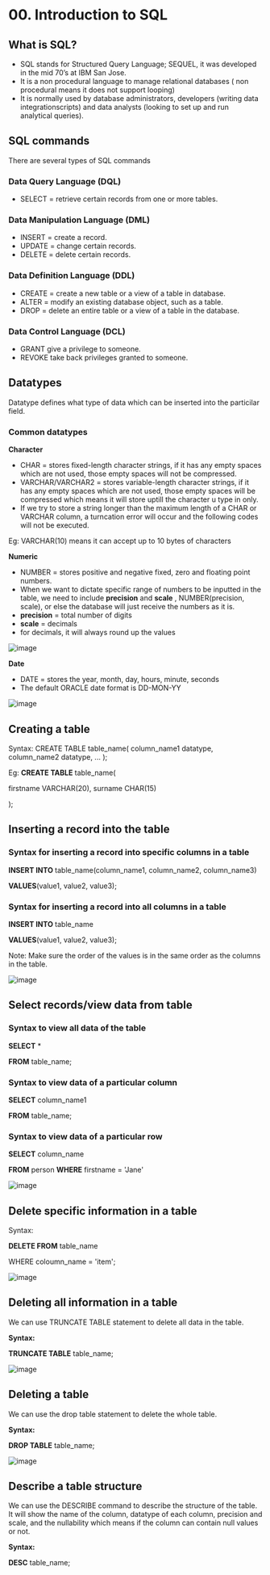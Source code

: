 # 00. Introduction to SQL

## What is SQL?
- SQL stands for Structured Query Language; SEQUEL, it was developed in the mid 70’s at IBM San Jose.
- It is a non procedural language to manage relational databases ( non procedural means it does not support looping)
- It is normally used by database administrators, developers (writing data integrationscripts) and data analysts (looking to set up and run analytical queries).

## SQL commands
There are several types of SQL commands

### Data Query Language (DQL)
- SELECT = retrieve certain records from one or more tables.

### Data Manipulation Language (DML)
- INSERT = create a record.
- UPDATE = change certain records.
- DELETE = delete certain records.

### Data Definition Language (DDL)
- CREATE = create a new table or a view of a table in database.
- ALTER = modify an existing database object, such as a table.
- DROP = delete an entire table or a view of a table in the database.

### Data Control Language (DCL)
- GRANT give a privilege to someone.
- REVOKE take back privileges granted to someone.

## Datatypes
Datatype defines what type of data which can be inserted into the particilar field.

  ### Common datatypes
  
  **Character**
  - CHAR = stores fixed-length character strings, if it has any empty spaces which are not used, those empty spaces will not be compressed.
  - VARCHAR/VARCHAR2 = stores variable-length character strings, if it has any empty spaces which are not used, those empty spaces will be compressed which means it will store uptill the character u type in only.
  - If we try to store a string longer than the maximum length of a CHAR or VARCHAR column, a turncation error will occur and the following codes will not be executed.

  Eg: VARCHAR(10) means it can accept up to 10 bytes of characters
  
  **Numeric**
  - NUMBER = stores positive and negative fixed, zero and floating point numbers.
  - When we want to dictate specific range of numbers to be inputted in the table, we need to include **precision** and **scale** , NUMBER(precision, scale), or else the database will just receive the numbers as it is.
  - **precision** = total number of digits
  - **scale** = decimals
  - for decimals, it will always round up the values

  ![image](https://github.com/Fong20/Learning-repository/assets/150316121/ecedbc22-5c5a-4c7d-914a-40121380c9b2)

  **Date**
  - DATE = stores the year, month, day, hours, minute, seconds
  - The default ORACLE date format is DD-MON-YY

  ![image](https://github.com/Fong20/Learning-repository/assets/150316121/4eed74b5-ee62-473f-990e-1477e0c16c48)

## Creating a table
Syntax: 
CREATE TABLE table_name(
column_name1 datatype, column_name2 datatype, ...
);

Eg:
**CREATE TABLE** table_name(

firstname VARCHAR(20), surname CHAR(15)

);

## Inserting a record into the table

  ### Syntax for inserting a record into specific columns in a table
  **INSERT INTO** table_name(column_name1, column_name2, column_name3) 
  
  **VALUES**(value1, value2, value3);

  ### Syntax for inserting a record into all columns in a table
  **INSERT INTO** table_name 
  
  **VALUES**(value1, value2, value3);

  Note: Make sure the order of the values is in the same order as the columns in the table.

  ![image](https://github.com/Fong20/Learning-repository/assets/150316121/fa2071e2-b23e-4b89-a91f-b4de83c89d7d)

## Select records/view data from table

  ### Syntax to view all data of the table
  **SELECT** *

  **FROM** table_name;
  
  ### Syntax to view data of a particular column
  **SELECT** column_name1 
  
  **FROM** table_name;

  ### Syntax to view data of a particular row

  **SELECT** column_name
  
  **FROM** person **WHERE** firstname = 'Jane'
 

  ![image](https://github.com/Fong20/Learning-repository/assets/150316121/74feed03-7029-4c06-9a32-724bcdfa770f)

## Delete specific information in a table
Syntax:

**DELETE FROM** table_name

WHERE coloumn_name = 'item';

![image](https://github.com/Fong20/Learning-repository/assets/150316121/c4b7a92c-65d0-40af-8465-8aa5ba848c35)

## Deleting all information in a table
We can use TRUNCATE TABLE statement to delete all data in the table.

**Syntax:**

**TRUNCATE TABLE** table_name;

![image](https://github.com/Fong20/Learning-repository/assets/150316121/8b1149dc-a914-41be-9d8b-c02c72bf2c45)


## Deleting a table
We can use the drop table statement to delete the whole table.

**Syntax:**

**DROP TABLE** table_name;

![image](https://github.com/Fong20/Learning-repository/assets/150316121/3cbc16d9-d245-4e4d-afd2-f978075f903c)

## Describe a table structure
We can use the DESCRIBE command to describe the structure of the table. It will show the name of the column, datatype of each column, precision and scale, and the nullability which means if the column can contain null values or not.

**Syntax:**

**DESC** table_name;


